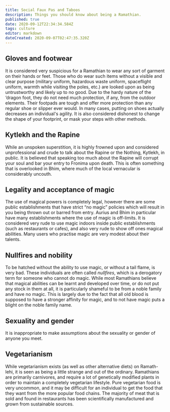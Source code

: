 ```yaml
---
title: Social Faux Pas and Taboos
description: Things you should know about being a Ramathian.
published: true
date: 2020-09-12T22:34:34.584Z
tags: culture
editor: markdown
dateCreated: 2020-09-07T02:47:35.320Z
---
```


## Gloves and footwear

It is considered very suspicious for a Ramathian to wear any sort of garment on their hands or feet. Those who do wear such items without a visible and clear purpose (military uniform, hazardous waste uniform, spaceflight uniform, warmth while visiting the poles, etc.) are looked upon as being untrustworthy and likely up to no good. Due to the hardy nature of the ‘dragon foot, they do not need much protection, if any, from the outdoor elements. Their footpads are tough and offer more protection than any regular shoe or slipper ever would. In many cases, putting on shoes actually decreases an individual's agility. It is also considered dishonest to change the shape of your footprint, or mask your steps with other methods.

## Kytlekh and the Rapine

While an unspoken superstition, it is highly frowned upon and considered unprofessional and crude to talk about the Rapine or the Nothing, Kytlekh, in public. It is believed that speaking too much about the Rapine will corrupt your soul and bar your entry to Fronima upon death. This is often something that is overlooked in Bhim, where much of the local vernacular is considerably uncouth.

## Legality and acceptance of magic

The use of magical powers is completely legal, however there are some public establishments that have strict “no magic” policies which will result in you being thrown out or barred from entry. Aurius and Bhim in particular have many establishments where the use of magic is off-limits. It is considered very rude to use magic indoors inside public establishments (such as restaurants or cafes), and also very rude to show off ones magical abilities. Many users who practise magic are very modest about their talents.

## Nullfires and nobility

To be hatched without the ability to use magic, or without a tail flame, is very bad. These individuals are often called *nullfires*, which is a derogatory term for someone who cannot do magic. While most Ramathians believe that magical abilities can be learnt and developed over time, or do not put any stock in them at all, it is particularly shameful to be from a noble family and have no magic. This is largely due to the fact that all old blood is supposed to have a stronger affinity for magic, and to not have magic puts a blight on the noble family name.

## Sexuality and gender

It is inappropriate to make assumptions about the sexuality or gender of anyone you meet.

## Vegetarianism

While vegetarianism exists (as well as other alternative diets) on Ramath-lehi, it is seen as being a little strange and out of the ordinary. Ramathians are primarily carnivores, and require a lot of genetically modified plants in order to maintain a completely vegetarian lifestyle. Pure vegetarian food is very uncommon, and it may be difficult for an individual to get the food that they want from the more popular food chains. The majority of meat that is sold and found in restaurants has been scientifically manufactured and grown from sustainable sources.